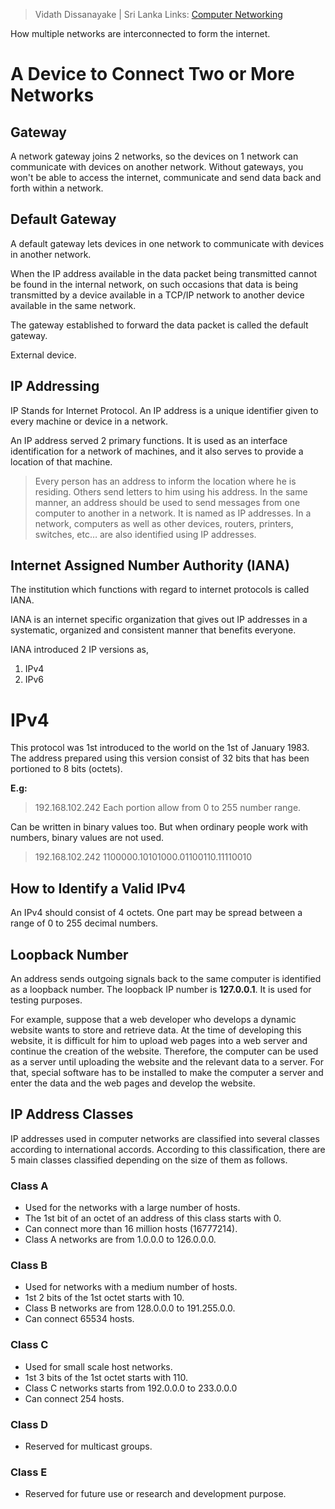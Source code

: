 > Vidath Dissanayake | Sri Lanka
> Links: [Computer Networking](Computer%20Networking.md)

How multiple networks are interconnected to form the internet.

# A Device to Connect Two or More Networks

## Gateway

A network gateway joins 2 networks, so the devices on 1 network can communicate with devices on another network. Without gateways, you won't be able to access the internet, communicate and send data back and forth within a network.

## Default Gateway

A default gateway lets devices in one network to communicate with devices in another network.

When the IP address available in the data packet being transmitted cannot be found in the internal network, on such occasions that data is being transmitted by a device available in a TCP/IP network to another device available in the same network. 

The gateway established to forward the data packet is called the default gateway.

External device.


## IP Addressing

IP Stands for Internet Protocol. An IP address is a unique identifier given to every machine or device in a network.

An IP address served 2 primary functions. It is used as an interface identification for a network of machines, and it also serves to provide a location of that machine.
   > Every person has an address to inform the location where he is residing. Others send letters to him using his address. In the same manner, an address should be used to send messages from one computer to another in a network. It is named as IP addresses. 
   > In a network, computers as well as other devices, routers, printers, switches, etc… are also identified using IP addresses.

## Internet Assigned Number Authority (IANA)

The institution which functions with regard to internet protocols is called IANA.

IANA is an internet specific organization that gives out IP addresses in a systematic, organized and consistent manner that benefits everyone. 

IANA introduced 2 IP versions as,
1. IPv4
2. IPv6

# IPv4

This protocol was 1st introduced to the world on the 1st of January 1983. The address prepared using this version consist of 32 bits that has been portioned to 8 bits (octets).

**E.g:**
> 192.168.102.242
> Each portion allow from 0 to 255 number range.

Can be written in binary values too. But when ordinary people work with numbers, binary values are not used. 

> 192.168.102.242
> 1100000.10101000.01100110.11110010

## How to Identify a Valid IPv4

An IPv4 should consist of 4 octets. One part may be spread between a range of 0 to 255 decimal numbers.

## Loopback Number

An address sends outgoing signals back to the same computer is identified as a loopback number. The loopback IP number is **127.0.0.1**. It is used for testing purposes. 

For example, suppose that a web developer who develops a dynamic website wants to store and retrieve data. At the time of developing this website, it is difficult for him to upload web pages into a web server and continue the creation of the website. Therefore, the computer can be used as a server until uploading the website and the relevant data to a server. For that, special software has to be installed to make the computer a server and enter the data and the web pages and develop the website.

## IP Address Classes

IP addresses used in computer networks are classified into several classes according to international accords. According to this classification, there are 5 main classes classified depending on the size of them as follows.

### Class A

- Used for the networks with a large number of hosts. 
- The 1st bit of an octet of an address of this class starts with 0. 
- Can connect more than 16 million hosts (16777214). 
- Class A networks are from 1.0.0.0 to 126.0.0.0.

### Class B

- Used for networks with a medium number of hosts.
- 1st 2 bits of the 1st octet starts with 10. 
- Class B networks are from 128.0.0.0 to 191.255.0.0.
- Can connect 65534 hosts.

### Class C

- Used for small scale host networks.
- 1st 3 bits of the 1st octet starts with 110.
- Class C networks starts from 192.0.0.0 to 233.0.0.0
- Can connect 254 hosts.

### Class D

- Reserved for multicast groups.

### Class E 

- Reserved for future use or research and development purpose.